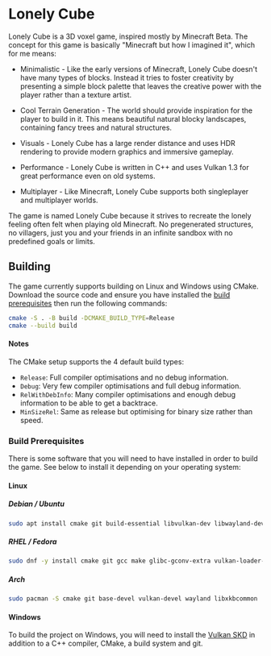 # Lonely Cube

Lonely Cube is a 3D voxel game, inspired mostly by Minecraft Beta. The
concept for this game is basically "Minecraft but how I imagined it",
which for me means:

* Minimalistic - Like the early versions of Minecraft, Lonely Cube
doesn't have many types of blocks. Instead it tries to foster
creativity by presenting a simple block palette that leaves the
creative power with the player rather than a texture artist.

* Cool Terrain Generation - The world should provide inspiration for
the player to build in it. This means beautiful natural blocky
landscapes, containing fancy trees and natural structures.

* Visuals - Lonely Cube has a large render distance and uses HDR
rendering to provide modern graphics and immersive gameplay.

* Performance - Lonely Cube is written in C++ and uses Vulkan 1.3 for
great performance even on old systems.

* Multiplayer - Like Minecraft, Lonely Cube supports both singleplayer
and multiplayer worlds.

The game is named Lonely Cube because it strives to recreate the
lonely feeling often felt when playing old Minecraft. No pregenerated
structures, no villagers, just you and your friends in an infinite
sandbox with no predefined goals or limits.

## Building

The game currently supports building on Linux and Windows using CMake.
Download the source code and ensure you have installed the
[build prerequisites](#build-prerequisites) then run the following
commands:

```sh
cmake -S . -B build -DCMAKE_BUILD_TYPE=Release
cmake --build build
```

#### Notes
The CMake setup supports the 4 default build types:
* `Release`: Full compiler optimisations and no debug information.
* `Debug`: Very few compiler optimisations and full debug information.
* `RelWithDebInfo`: Many compiler optimisations and enough debug
information to be able to get a backtrace.
* `MinSizeRel`: Same as release but optimising for binary size rather
than speed.

<a id="build-prerequisites"></a>
### Build Prerequisites

There is some software that you will need to have installed in order
to build the game. See below to install it depending on your operating
system:

#### Linux

##### Debian / Ubuntu
```sh
sudo apt install cmake git build-essential libvulkan-dev libwayland-dev libxkbcommon-dev xorg-dev
```

##### RHEL / Fedora
```sh
sudo dnf -y install cmake git gcc make glibc-gconv-extra vulkan-loader-devel wayland-devel libxkbcommon-devel libXcursor-devel libXi-devel libXinerama-devel libXrandr-devel
```

##### Arch
```sh
sudo pacman -S cmake git base-devel vulkan-devel wayland libxkbcommon
```

#### Windows

To build the project on Windows, you will need to install the
[Vulkan SKD](https://www.lunarg.com/vulkan-sdk/) in addition to a C++
compiler, CMake, a build system and git.
